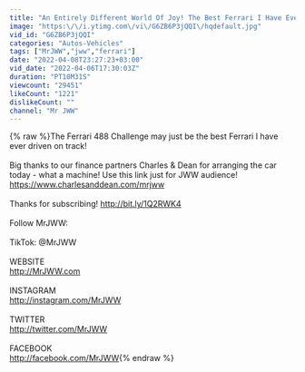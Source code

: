 ```yaml
---
title: "An Entirely Different World Of Joy! The Best Ferrari I Have Ever Driven? Ferrari 488 Challenge"
image: "https:\/\/i.ytimg.com\/vi\/G6ZB6P3jQQI\/hqdefault.jpg"
vid_id: "G6ZB6P3jQQI"
categories: "Autos-Vehicles"
tags: ["MrJWW","jww","ferrari"]
date: "2022-04-08T23:27:23+03:00"
vid_date: "2022-04-06T17:30:03Z"
duration: "PT10M31S"
viewcount: "29451"
likeCount: "1221"
dislikeCount: ""
channel: "Mr JWW"
---
```

{% raw %}The Ferrari 488 Challenge may just be the best Ferrari I have ever driven on track! <br /><br />Big thanks to our finance partners Charles &amp; Dean for arranging the car today - what a machine! Use this link just for JWW audience! <a rel="nofollow" target="blank" href="https://www.charlesanddean.com/mrjww">https://www.charlesanddean.com/mrjww</a><br /><br />Thanks for subscribing! <a rel="nofollow" target="blank" href="http://bit.ly/1Q2RWK4">http://bit.ly/1Q2RWK4</a><br /><br />Follow MrJWW: <br /><br />TikTok: @MrJWW<br /><br />WEBSITE<br /><a rel="nofollow" target="blank" href="http://MrJWW.com">http://MrJWW.com</a><br /><br />INSTAGRAM<br /><a rel="nofollow" target="blank" href="http://instagram.com/MrJWW">http://instagram.com/MrJWW</a><br /><br />TWITTER<br /><a rel="nofollow" target="blank" href="http://twitter.com/MrJWW">http://twitter.com/MrJWW</a><br /><br />FACEBOOK<br /><a rel="nofollow" target="blank" href="http://facebook.com/MrJWW">http://facebook.com/MrJWW</a>{% endraw %}
